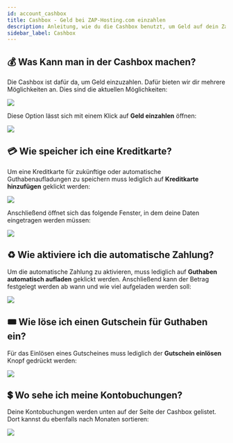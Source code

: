 ```yaml
---
id: account_cashbox
title: Cashbox - Geld bei ZAP-Hosting.com einzahlen
description: Anleitung, wie du die Cashbox benutzt, um Geld auf dein Zap-Hosting Kundenkonto einzuzahlen - ZAP-Hosting.com Dokumentationen
sidebar_label: Cashbox
---
```


## 💰 Was Kann man in der Cashbox machen?

Die Cashbox ist dafür da, um Geld einzuzahlen. Dafür bieten wir dir mehrere Möglichkeiten an. Dies sind die aktuellen Möglichkeiten:

![](https://screensaver01.zap-hosting.com/index.php/s/daaL8rAaNepQKDN/preview)

Diese Option lässt sich mit einem Klick auf **Geld einzahlen** öffnen: 

![](https://screensaver01.zap-hosting.com/index.php/s/xYsr6HWAbWfSq4N/preview)


## 💳 Wie speicher ich eine Kreditkarte?

Um eine Kreditkarte für zukünftige oder automatische Guthabenaufladungen zu speichern muss lediglich auf **Kreditkarte hinzufügen** geklickt werden: 

![](https://screensaver01.zap-hosting.com/index.php/s/8WHa5T8Q4RNarFk/preview)

Anschließend öffnet sich das folgende Fenster, in dem deine Daten eingetragen werden müssen: 

![](https://screensaver01.zap-hosting.com/index.php/s/x8WfEHc9CQn3Hpi/preview)


## ♻️ Wie aktiviere ich die automatische Zahlung?

Um die automatische Zahlung zu aktivieren, muss lediglich auf **Guthaben automatisch aufladen** geklickt werden. Anschließend kann der Betrag festgelegt werden ab wann und wie viel aufgeladen werden soll:

![](https://screensaver01.zap-hosting.com/index.php/s/gwP8J7tJdFSPwY9/preview)


##  🎟️ Wie löse ich einen Gutschein für Guthaben ein?

Für das Einlösen eines Gutscheines muss lediglich der **Gutschein einlösen** Knopf gedrückt werden: 

![](https://screensaver01.zap-hosting.com/index.php/s/8b2H6EjxgWCZTcw/preview)


##  💲 Wo sehe ich meine Kontobuchungen?

Deine Kontobuchungen werden unten auf der Seite der Cashbox gelistet. Dort kannst du ebenfalls nach Monaten sortieren:

![](https://screensaver01.zap-hosting.com/index.php/s/y86wN6yQAjE23cj/preview)


